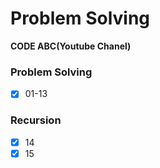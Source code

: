 # Problem Solving 
**CODE ABC(Youtube Chanel)**

### Problem Solving 
- [x] 01-13
### Recursion
- [x] 14
- [x] 15
